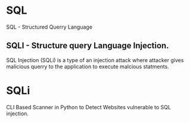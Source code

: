 # SQL 
SQL - Structured Querry Language

## SQLI - Structure query Language Injection.
SQL Injection (SQLi) is a type of an injection attack where attacker gives malicious querry to the application to execute malcious statments.

# SQLi 
CLI Based Scanner in Python to Detect Websites vulnerable to SQL injection.
 
